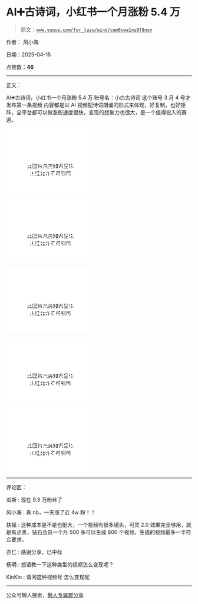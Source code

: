# AI➕古诗词，小红书一个月涨粉 5.4 万

> 原文：[`www.yuque.com/for_lazy/wind/cgm8cwa1ns8f8nsn`](https://www.yuque.com/for_lazy/wind/cgm8cwa1ns8f8nsn)

作者： 风小海

日期：2025-04-15

点赞数：**46**

* * *

正文：

AI➕古诗词，小红书一个月涨粉 5.4 万 账号名：小白古诗词 这个账号 3 月 4 号才发布第一条视频
内容都是以 AI 视频配诗词朗诵的形式来体现，好复制，也好矩阵，全平台都可以做涨粉速度很快，变现的想象力也很大，是一个值得投入的赛道。

![](img/a848afbfa36d38bd4a3ebc64fef53a02.png "None")

![](img/0c52d205cdac01ae013328509dc3c3f8.png "None")

![](img/88e3a5dee17d2c4d9c8c89319c9522f2.png "None")

![](img/67e72571445d8cd3a6a6f0cb84004db2.png "None")

![](img/e280937757183e2b02439d8b49752d81.png "None")

* * *

评论区：

瓜斯 : 现在 9.3 万粉丝了

风小海 : 真 nb，一天涨了近 4w 粉！！

扶摇 : 这种成本是不是也挺大，一个视频有很多镜头，可灵 2.0 效果完全够用，就是有点贵，钻石会员一个月 500 多可以生成 800 个视频，生成的视频最多一半符合要求。

亦仁 : 感谢分享，已中标

杨明 : 想请教一下这种类型的视频怎么变现呢？

KinKin : 请问这种视频号 怎么变现呢

* * *

公众号懒人搜索，[懒人专属群分享](https://lazybook.fun/#/blog/group)